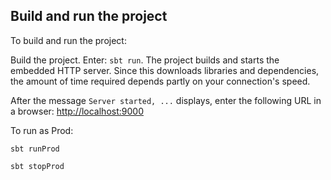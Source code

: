 ## Build and run the project


To build and run the project:

Build the project. Enter: `sbt run`. The project builds and starts the embedded HTTP server. Since this downloads libraries and dependencies, the amount of time required depends partly on your connection's speed.

After the message `Server started, ...` displays, enter the following URL in a browser: <http://localhost:9000>

To run as Prod:

``
sbt runProd
``

``
sbt stopProd
``